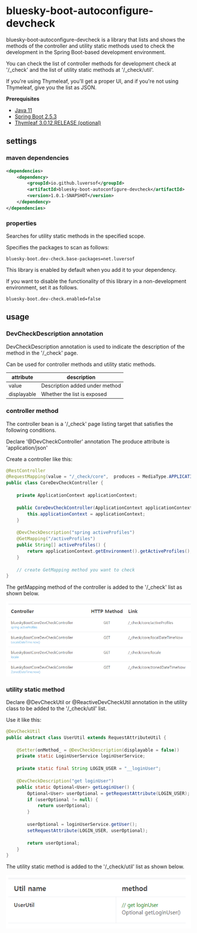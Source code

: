 # bluesky-boot-autoconfigure-devcheck

<!-- 
bluesky-boot-autoconfigure-devcheck는 Spring Boot 기반 개발 환경에서 개발 확인을 위해 사용되는 controller의 method와 utility static method를 목록화 하여 보여주는 라이브러리입니다.

개발 확인용 controller method 목록은 '/_check' 에서 확인할 수 있고 utility static method 목록은 '/_check/util' 에서 확인할 수 있습니다.

Thymeleaf를 사용하는 경우 적절한 UI가 제공되며 Thymeleaf를 사용하지 않는 경우 JSON 으로 목록을 제공합니다.
-->

bluesky-boot-autoconfigure-devcheck is a library that lists and shows the methods of the controller and utility static methods used to check the development in the Spring Boot-based development environment.

You can check the list of controller methods for development check at '/_check' and the list of utility static methods at '/_check/util'.

If you're using Thymeleaf, you'll get a proper UI, and if you're not using Thymeleaf, give you the list as JSON.

**Prerequisites**

- [Java 11](https://openjdk.java.net/)
- [Spring Boot 2.5.3](https://spring.io/)
- [Thymleaf 3.0.12.RELEASE (optional)](https://www.thymeleaf.org/)

## settings

### maven dependencies

```pom.xml
<dependencies>
    <dependency>
        <groupId>io.github.luversof</groupId>
        <artifactId>bluesky-boot-autoconfigure-devcheck</artifactId>
        <version>1.0.1-SNAPSHOT</version>
    </dependency>
</dependencies>
```

### properties

<!--
지정된 범위에서 utility static method를 검색합니다.

다음과 같이 검사할 패키지를 지정합니다.
-->
Searches for utility static methods in the specified scope.

Specifies the packages to scan as follows:

```properties
bluesky-boot.dev-check.base-packages=net.luversof
```

<!--
이 라이브러리는 dependency에 추가하면 기본 활성화되어 있습니다.

비개발 환경에서 이 라이브러리의 기능을 비활성화하고 싶은 경우 다음과 같이 설정합니다.
-->

This library is enabled by default when you add it to your dependency.

If you want to disable the functionality of this library in a non-development environment, set it as follows.

```properties
bluesky-boot.dev-check.enabled=false
```

## usage

### DevCheckDescription annotation

<!-- 
'/_check' page에서 해당 method에 대한 설명을 나타내기 위해 DevCheckDescription annotation을 사용합니다.

controller method와 utility static method에 사용할 수 있습니다.
-->
DevCheckDescription annotation is used to indicate the description of the method in the '/_check' page.

Can be used for controller methods and utility static methods.

| attribute  | description |
| ------------- | ------------- |
| value  | <!-- method 아래 추가되는 설명 --> Description added under method  |
| displayable  | <!-- 목록 노출 여부 --> Whether the list is exposed  |

### controller method

<!-- 
controller bean이 다음 조건을 만족하는 '/_check' page 목록화 대상입니다.

'@DevCheckController' annotation을 선언
produce 속성이 'application/json' 

다음과 같이 controller를 생성합니다.
-->
 
The controller bean is a '/_check' page listing target that satisfies the following conditions.

Declare '@DevCheckController' annotation
The produce attribute is 'application/json'

Create a controller like this:

```java
@RestController
@RequestMapping(value = "/_check/core",  produces = MediaType.APPLICATION_JSON_VALUE)
public class CoreDevCheckController {

	private ApplicationContext applicationContext;

	public CoreDevCheckController(ApplicationContext applicationContext) {
		this.applicationContext = applicationContext;
	}

	@DevCheckDescription("spring activeProfiles")
	@GetMapping("/activeProfiles")
	public String[] activeProfiles() {
		return applicationContext.getEnvironment().getActiveProfiles();
	}
	
	// create GetMapping method you want to check
}
```

<!-- 
아래와 같이 해당 controller의 getMapping method가 '/_check' 목록에 추가됩니다.
-->
The getMapping method of the controller is added to the '/_check' list as shown below.

![_check](./_check.png)


### utility static method

<!--
'/_check/util' 목록에 추가할 utility class에 @DevCheckUtil 또는 @ReactiveDevCheckUtil annotation을 선언합니다.

다음과 같이 사용합니다.
-->

Declare @DevCheckUtil or @ReactiveDevCheckUtil annotation in the utility class to be added to the '/_check/util' list.

Use it like this:

```java
@DevCheckUtil
public abstract class UserUtil extends RequestAttributeUtil {
	
	@Setter(onMethod_ = @DevCheckDescription(displayable = false))
	private static LoginUserService loginUserService;
	
	private static final String LOGIN_USER = "__loginUser";

	@DevCheckDescription("get loginUser")
	public static Optional<User> getLoginUser() {
		Optional<User> userOptional = getRequestAttribute(LOGIN_USER);
		if (userOptional != null) {
			return userOptional;
		}
		
		userOptional = loginUserService.getUser();
		setRequestAttribute(LOGIN_USER, userOptional);
		
		return userOptional;
	}
}

```

<!--
아래와 같이 해당 utility static method가 '/_check/util' 목록에 추가됩니다.
-->
The utility static method is added to the '/_check/util' list as shown below.

![_check](./_checkUtil.png)
